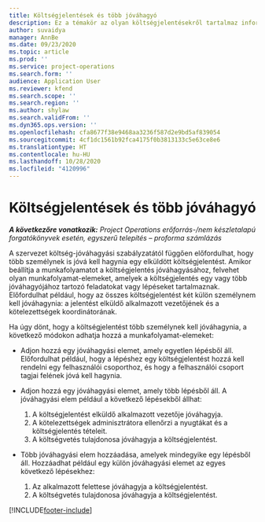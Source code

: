 ```yaml
---
title: Költségjelentések és több jóváhagyó
description: Ez a témakör az olyan költségjelentésekről tartalmaz információkat, amelyeket több személynek kell jóváhagynia.
author: suvaidya
manager: AnnBe
ms.date: 09/23/2020
ms.topic: article
ms.prod: ''
ms.service: project-operations
ms.search.form: ''
audience: Application User
ms.reviewer: kfend
ms.search.scope: ''
ms.search.region: ''
ms.author: shylaw
ms.search.validFrom: ''
ms.dyn365.ops.version: ''
ms.openlocfilehash: cfa8677f38e9468aa3236f587d2e9bd5af839054
ms.sourcegitcommit: 4cf1dc1561b92fca4175f0b3813133c5e63ce8e6
ms.translationtype: HT
ms.contentlocale: hu-HU
ms.lasthandoff: 10/28/2020
ms.locfileid: "4120996"
---
```

# <a name="expense-reports-and-multiple-approvers"></a>Költségjelentések és több jóváhagyó

_**A következőre vonatkozik:** Project Operations erőforrás-/nem készletalapú forgatókönyvek esetén, egyszerű telepítés – proforma számlázás_

A szervezet költség-jóváhagyási szabályzatától függően előfordulhat, hogy több személynek is jóvá kell hagynia egy elküldött költségjelentést. Amikor beállítja a munkafolyamatot a költségjelentés jóváhagyásához, felvehet olyan munkafolyamat-elemeket, amelyek a költségjelentés egy vagy több jóváhagyójához tartozó feladatokat vagy lépéseket tartalmaznak. Előfordulhat például, hogy az összes költségjelentést két külön személynem kell jóváhagynia: a jelentést elküldő alkalmazott vezetőjének és a kötelezettségek koordinátorának.

Ha úgy dönt, hogy a költségjelentést több személynek kell jóváhagynia, a következő módokon adhatja hozzá a munkafolyamat-elemeket:

- Adjon hozzá egy jóváhagyási elemet, amely egyetlen lépésből áll. Előfordulhat például, hogy a lépéshez egy költségjelentést hozzá kell rendelni egy felhasználói csoporthoz, és hogy a felhasználói csoport tagjai felének jóvá kell hagynia.
- Adjon hozzá egy jóváhagyási elemet, amely több lépésből áll. A jóváhagyási elem például a következő lépésekből állhat:

    1. A költségjelentést elküldő alkalmazott vezetője jóváhagyja.
    2. A kötelezettségek adminisztrátora ellenőrzi a nyugtákat és a költségjelentés tételeit.
    3. A költségvetés tulajdonosa jóváhagyja a költségjelentést.

- Több jóváhagyási elem hozzáadása, amelyek mindegyike egy lépésből áll. Hozzáadhat például egy külön jóváhagyási elemet az egyes következő lépésekhez:

    1. Az alkalmazott felettese jóváhagyja a költségjelentést.
    2. A költségvetés tulajdonosa jóváhagyja a költségjelentést.


[!INCLUDE[footer-include](../includes/footer-banner.md)]